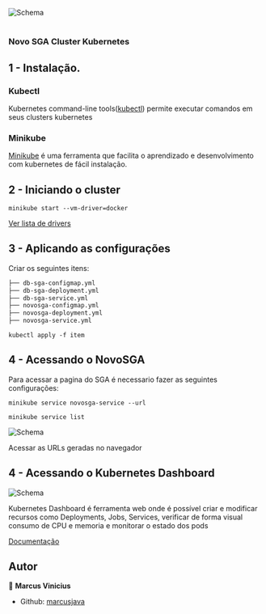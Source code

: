 <p>
  <img alt="Schema" src=".img/sga.png" />
  
</p>

<h1 align="center"> </h1>

### Novo SGA Cluster Kubernetes

## 1 - Instalação.

### Kubectl

Kubernetes command-line tools(<a href="https://kubernetes.io/docs/tasks/tools/">kubectl</a>) permite executar comandos em seus clusters kubernetes

### Minikube

<a href='https://minikube.sigs.k8s.io/docs/start/' target="_blank">Minikube</a> é uma ferramenta que facilita o aprendizado e desenvolvimento com kubernetes de fácil instalação.

## 2 - Iniciando o cluster

`minikube start --vm-driver=docker`

<a href="https://minikube.sigs.k8s.io/docs/drivers/" target="_blank">Ver lista de drivers</a>

## 3 - Aplicando as configurações

Criar os seguintes itens:

```markdown
├── db-sga-configmap.yml
├── db-sga-deployment.yml
├── db-sga-service.yml
├── novosga-configmap.yml
├── novosga-deployment.yml
├── novosga-service.yml
```

`kubectl apply -f item`

## 4 - Acessando o NovoSGA

Para acessar a pagina do SGA é necessario fazer as seguintes configurações:

`minikube service novosga-service --url`

`minikube service list`

<p>
  <img alt="Schema" src=".img/sga_service_list.png" />
  
</p>

Acessar as URLs geradas no navegador

## 4 - Acessando o Kubernetes Dashboard

<p>
  <img alt="Schema" src=".img/sga_dashboard.png" />
  
</p>

Kubernetes Dashboard é ferramenta web onde é possível criar e modificar recursos como Deployments, Jobs, Services, verificar de forma visual consumo de CPU e memoria e monitorar o estado dos pods

<a href="https://kubernetes.io/docs/tasks/access-application-cluster/web-ui-dashboard/" target="_blank">Documentação</a>

## Autor

👤 **Marcus Vinicius**

- Github: [marcusjava](https://github.com/marcusjava)
